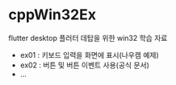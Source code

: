 # cppWin32Ex
flutter desktop 플러터 데탑을 위한 win32 학습 자료

- ex01 : 키보드 입력을 화면에 표시(나우캠 예제)
- ex02 : 버튼 및 버튼 이벤트 사용(공식 문서)
- ...
